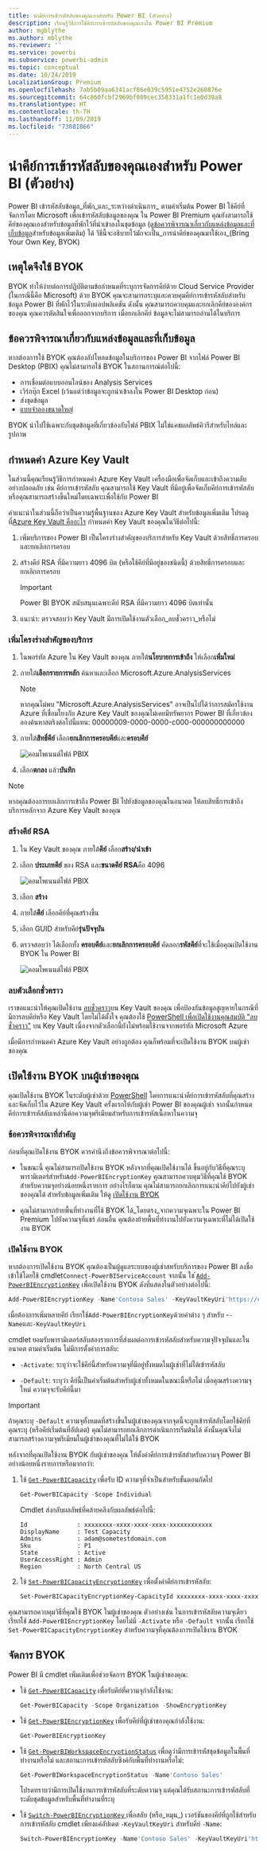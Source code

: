 ```yaml
---
title: นำคีย์การเข้ารหัสลับของคุณเองสำหรับ Power BI (ตัวอย่าง)
description: เรียนรู้วิธีการใช้คีย์การเข้ารหัสลับของคุณเองใน Power BI Premium
author: mgblythe
ms.author: mblythe
ms.reviewer: ''
ms.service: powerbi
ms.subservice: powerbi-admin
ms.topic: conceptual
ms.date: 10/24/2019
LocalizationGroup: Premium
ms.openlocfilehash: 7ab5b09aa6341acf86e039c5951e4752e260876e
ms.sourcegitcommit: 64c860fcbf2969bf089cec358331a1fc1e0d39a8
ms.translationtype: HT
ms.contentlocale: th-TH
ms.lasthandoff: 11/09/2019
ms.locfileid: "73881866"
---
```

# <a name="bring-your-own-encryption-keys-for-power-bi-preview"></a>นำคีย์การเข้ารหัสลับของคุณเองสำหรับ Power BI (ตัวอย่าง)

Power BI เข้ารหัสลับข้อมูล_ที่พัก_และ_ระหว่างดำเนินการ_ ตามค่าเริ่มต้น Power BI ใช้คีย์ที่จัดการโดย Microsoft เพื่อเข้ารหัสลับข้อมูลของคุณ ใน Power BI Premium คุณยังสามารถใช้คีย์ของคุณเองสำหรับข้อมูลที่พักไว้ที่นำเข้าลงในชุดข้อมูล (ดู[ข้อควรพิจารณาเกี่ยวกับแหล่งข้อมูลและที่เก็บข้อมูล](#data-source-and-storage-considerations)สำหรับข้อมูลเพิ่มเติม) ได้ วิธีนี้จะอธิบายไว้มักจะเป็น_การนำคีย์ของคุณมาใช้เอง_(Bring Your Own Key, BYOK)

## <a name="why-use-byok"></a>เหตุใดจึงใช้ BYOK

BYOK ทำให้ง่ายต่อการปฏิบัติตามข้อกำหนดที่ระบุการจัดการคีย์ด้วย Cloud Service Provider (ในกรณีนี้คือ Microsoft) ด้วย BYOK คุณจะสามารถระบุและควบคุมคีย์การเข้ารหัสลับสำหรับข้อมูล Power BI ที่พักไว้ในระดับแอปพลิเคชัน ดังนั้น คุณสามารถควบคุมและยกเลิกคีย์ขององค์กรของคุณ คุณควรตัดสินใจเพื่อออกจากบริการ เมื่อยกเลิกคีย์ ข้อมูลจะไม่สามารถอ่านได้ในบริการ

## <a name="data-source-and-storage-considerations"></a>ข้อควรพิจารณาเกี่ยวกับแหล่งข้อมูลและที่เก็บข้อมูล

หากต้องการใช้ BYOK คุณต้องอัปโหลดข้อมูลในบริการของ Power BI จากไฟล์ Power BI Desktop (PBIX) คุณไม่สามารถใช้ BYOK ในสถานการณ์ต่อไปนี้:

- การเชื่อมต่อแบบออนไลน์ของ Analysis Services
- เวิร์กบุ๊ก Excel (เว้นแต่ว่าข้อมูลจะถูกนำเข้าลงใน Power BI Desktop ก่อน)
- ส่งชุดข้อมูล
- [แบบจำลองขนาดใหญ่](service-premium-large-models.md)

BYOK นำไปใช้เฉพาะกับชุดข้อมูลที่เกี่ยวข้องกับไฟล์ PBIX ไม่ใช่แคชผลลัพธ์คิวรีสำหรับไทล์และรูปภาพ

## <a name="configure-azure-key-vault"></a>กำหนดค่า Azure Key Vault

ในส่วนนี้คุณเรียนรู้วิธีการกำหนดค่า Azure Key Vault เครื่องมือเพื่อจัดเก็บและเข้าถึงความลับอย่างปลอดภัย เช่น คีย์การเข้ารหัสลับ คุณสามารถใช้ Key Vault ที่มีอยู่เพื่อจัดเก็บคีย์การเข้ารหัสลับ หรือคุณสามารถสร้างขึ้นใหม่โดยเฉพาะเพื่อใช้กับ Power BI

คำแนะนำในส่วนนี้ถือว่าเป็นความรู้พื้นฐานของ Azure Key Vault สำหรับข้อมูลเพิ่มเติม โปรดดูที่[Azure Key Vault คืออะไร](/azure/key-vault/key-vault-whatis) กำหนดค่า Key Vault ของคุณในวิธีต่อไปนี้:

1. เพิ่มบริการของ Power BI เป็นโครงร่างสำคัญของบริการสำหรับ Key Vault ด้วยสิทธิ์การครอบและยกเลิกการครอบ

1. สร้างคีย์ RSA ที่มีความยาว 4096 บิต (หรือใช้คีย์ที่มีอยู่ของชนิดนี้) ด้วยสิทธิ์การครอบและยกเลิกการครอบ

    > [!IMPORTANT]
    > Power BI BYOK สนับสนุนเฉพาะคีย์ RSA ที่มีความยาว 4096 บิตเท่านั้น

1. แนะนำ: ตรวจสอบว่า Key Vault มีการเปิดใช้งานตัวเลือก_ลบชั่วคราว_หรือไม่

### <a name="add-the-service-principal"></a>เพิ่มโครงร่างสำคัญของบริการ

1. ในพอร์ทัล Azure ใน Key Vault ของคุณ ภายใต้**นโยบายการเข้าถึง** ให้เลือก**เพิ่มใหม่**

1. ภายใต้**เลือกรายการหลัก** ค้นหาและเลือก Microsoft.Azure.AnalysisServices

    > [!NOTE]
    > หากคุณไม่พบ "Microsoft.Azure.AnalysisServices" อาจเป็นไปได้ว่าการสมัครใช้งาน Azure ที่เชื่อมโยงกับ Azure Key Vault ของคุณไม่เคยมีทรัพยากร Power BI ที่เกี่ยวข้อง ลองค้นหาสตริงต่อไปนี้แทน: 00000009-0000-0000-c000-000000000000

1. ภายใต้**สิทธิ์คีย์** เลือก**ยกเลิกการครอบคีย์**และ**ครอบคีย์**

    ![คอมโพเนนต์ไฟล์ PBIX](media/service-encryption-byok/service-principal.png)

1. เลือก**ตกลง** แล้ว**บันทึก**

> [!NOTE]
> หากคุณต้องการยกเลิกการเข้าถึง Power BI ไปยังข้อมูลของคุณในอนาคต ให้ลบสิทธิ์การเข้าถึงบริการหลักจาก Azure Key Vault ของคุณ

### <a name="create-an-rsa-key"></a>สร้างคีย์ RSA

1. ใน Key Vault ของคุณ ภายใต้**คีย์** เลือก**สร้าง/นำเข้า**

1. เลือก **ประเภทคีย์** ของ RSA และ**ขนาดคีย์ RSA**คือ 4096

    ![คอมโพเนนต์ไฟล์ PBIX](media/service-encryption-byok/create-rsa-key.png)

1. เลือก **สร้าง**

1. ภายใต้**คีย์** เลือกคีย์ที่คุณสร้างขึ้น

1. เลือก GUID สำหรับคีย์**รุ่นปัจจุบัน**

1. ตรวจสอบว่า ได้เลือกทั้ง **ครอบคีย์**และ**ยกเลิกการครอบคีย์** คัดลอก**รหัสคีย์**ที่จะใช้เมื่อคุณเปิดใช้งาน BYOK ใน Power BI

    ![คอมโพเนนต์ไฟล์ PBIX](media/service-encryption-byok/key-properties.png)

### <a name="soft-delete-option"></a>ลบตัวเลือกชั่วคราว

เราขอแนะนำให้คุณเปิดใช้งาน [ลบชั่วคราว](/azure/key-vault/key-vault-ovw-soft-delete)บน Key Vault ของคุณ เพื่อป้องกันข้อมูลสูญหายในกรณีที่มีการลบคีย์หรือ Key Vault โดยไม่ได้ตั้งใจ คุณต้องใช้ [PowerShell เพื่อเปิดใช้งานคุณสมบัติ "ลบชั่วคราว"](/azure/key-vault/key-vault-soft-delete-powershell) บน Key Vault เนื่องจากตัวเลือกนี้ยังไม่พร้อมใช้งานจากพอร์ทัล Microsoft Azure

เมื่อมีการกำหนดค่า Azure Key Vault อย่างถูกต้อง คุณก็พร้อมที่จะเปิดใช้งาน BYOK บนผู้เช่าของคุณ

## <a name="enable-byok-on-your-tenant"></a>เปิดใช้งาน BYOK บนผู้เช่าของคุณ

คุณเปิดใช้งาน BYOK ในระดับผู้เช่าด้วย [PowerShell](https://www.powershellgallery.com/packages/MicrosoftPowerBIMgmt.Admin) โดยการแนะนำคีย์การเข้ารหัสลับที่คุณสร้างและจัดเก็บไว้ใน Azure Key Vault ครั้งแรกให้กับผู้เช่า Power BI ของคุณผู้เช่า จากนั้นกำหนดคีย์การเข้ารหัสลับเหล่านี้ต่อความจุพรีเมียมสำหรับการเข้ารหัสเนื้อหาในความจุ

### <a name="important-considerations"></a>ข้อควรพิจารณาที่สำคัญ

ก่อนที่คุณเปิดใช้งาน BYOK ควรคำนึงถึงข้อควรพิจารณาต่อไปนี้:

- ในขณะนี้ คุณไม่สามารถปิดใช้งาน BYOK หลังจากที่คุณเปิดใช้งานได้ ขึ้นอยู่กับวิธีที่คุณระบุพารามิเตอร์สำหรับ`Add-PowerBIEncryptionKey` คุณสามารถควบคุมวิธีที่คุณใช้ BYOK สำหรับความจุอย่างน้อยหนึ่งรายการ อย่างไรก็ตาม คุณไม่สามารถยกเลิกการแนะนำคีย์ไปยังผู้เช่าของคุณได้ สำหรับข้อมูลเพิ่มเติม ให้ดู [เปิดใช้งาน BYOK](#enable-byok)

- คุณไม่สามารถย้ายพื้นที่ทำงานที่ใช้ BYOK ได้_โดยตรง_จากความจุเฉพาะใน Power BI Premium ไปยังความจุที่แชร์ ก่อนอื่น คุณต้องย้ายพื้นที่ทำงานไปยังความจุเฉพาะที่ไม่ได้เปิดใช้งาน BYOK

### <a name="enable-byok"></a>เปิดใช้งาน BYOK

หากต้องการเปิดใช้งาน BYOK คุณต้องเป็นผู้ดูแลระบบของผู้เช่าสหรับบริการของ Power BI ลงชื่อเข้าใช้โดยใช้ cmdlet`Connect-PowerBIServiceAccount` จากนั้น ใช ้[`Add-PowerBIEncryptionKey`](/powershell/module/microsoftpowerbimgmt.admin/Add-PowerBIEncryptionKey) เพื่อเปิดใช้งาน BYOK ดังที่แสดงในตัวอย่างต่อไปนี้:

```powershell
Add-PowerBIEncryptionKey -Name'Contoso Sales' -KeyVaultKeyUri'https://contoso-vault2.vault.azure.net/keys/ContosoKeyVault/b2ab4ba1c7b341eea5ecaaa2wb54c4d2'
```

เมื่อต้องการเพิ่มหลายคีย์ เรียกใช้`Add-PowerBIEncryptionKey`ด้วยค่าต่าง ๆ สำหรับ -`-Name`และ`-KeyVaultKeyUri` 

cmdlet ยอมรับพารามิเตอร์สลับสองรายการที่ส่งผลต่อการเข้ารหัสลับสำหรับความจุปัจจุบันและในอนาคต ตามค่าเริ่มต้น ไม่มีการตั้งค่าการสลับ:

- `-Activate`: ระบุว่าจะใช้คีย์นี้สำหรับความจุที่มีอยู่ทั้งหมดในผู้เช่าที่ไม่ได้เข้ารหัสลับ

- `-Default`: ระบุว่า คีย์นี้เป็นค่าเริ่มต้นสำหรับผู้เช่าทั้งหมดในขณะนี้หรือไม่ เมื่อคุณสร้างความจุใหม่ ความจุจะรับคีย์นี้มา

> [!IMPORTANT]
> ถ้าคุณระบุ `-Default` ความจุทั้งหมดที่สร้างขึ้นในผู้เช่าของคุณจากจุดนี้จะถูกเข้ารหัสลับโดยใช้คีย์ที่คุณระบุ (หรือคีย์เริ่มต้นที่อัปเดต) คุณไม่สามารถยกเลิกการดำเนินการเริ่มต้นได้ ดังนั้นคุณจึงไม่สามารถสร้างความจุพรีเมียมในผู้เช่าของคุณที่ไม่ได้ใช้ BYOK

หลังจากที่คุณเปิดใช้งาน BYOK กับผู้เช่าของคุณ ให้ตั้งค่าคีย์การเข้ารหัสสำหรับความจุ Power BI อย่างน้อยหนึ่งรายการหรือมากกว่า:

1. ใช้ [`Get-PowerBICapacity`](/powershell/module/microsoftpowerbimgmt.capacities/get-powerbicapacity) เพื่อรับ ID ความจุที่จำเป็นสำหรับขั้นตอนถัดไป

    ```powershell
    Get-PowerBICapacity -Scope Individual
    ```

    Cmdlet ส่งกลับผลลัพธ์ที่คล้ายคลึงกับผลลัพธ์ต่อไปนี้:

    ```
    Id              : xxxxxxxx-xxxx-xxxx-xxxx-xxxxxxxxxxxx
    DisplayName     : Test Capacity
    Admins          : adam@sometestdomain.com
    Sku             : P1
    State           : Active
    UserAccessRight : Admin
    Region          : North Central US
    ```

1. ใช้ [`Set-PowerBICapacityEncryptionKey`](/powershell/module/microsoftpowerbimgmt.admin/set-powerbicapacityencryptionkey) เพื่อตั้งค่าคีย์การเข้ารหัสลับ:

    ```powershell
    Set-PowerBICapacityEncryptionKey-CapacityId xxxxxxxx-xxxx-xxxx-xxxx-xxxxxxxxxxxx -KeyName 'Contoso Sales'
    ```

คุณสามารถควบคุมวิธีที่คุณใช้ BYOK ในผู้เช่าของคุณ ตัวอย่างเช่น ในการเข้ารหัสลับความจุเดียว เรียกใช้ `Add-PowerBIEncryptionKey` โดยไม่มี `-Activate` หรือ `-Default` จากนั้น เรียกใช้ `Set-PowerBICapacityEncryptionKey` สำหรับความจุที่คุณต้องการเปิดใช้งาน BYOK

## <a name="manage-byok"></a>จัดการ BYOK

Power BI มี cmdlet เพิ่มเติมเพื่อช่วยจัดการ BYOK ในผู้เช่าของคุณ:

- ใช้ [`Get-PowerBICapacity`](/powershell/module/microsoftpowerbimgmt.capacities/get-powerbicapacity) เพื่อรับคีย์ที่ความจุกำลังใช้งาน:

    ```powershell
    Get-PowerBICapacity -Scope Organization -ShowEncryptionKey
    ```

- ใช้ [`Get-PowerBIEncryptionKey`](/powershell/module/microsoftpowerbimgmt.admin/get-powerbiencryptionkey) เพื่อรับคีย์ที่ผู้เช่าของคุณกำลังใช้งาน:

    ```powershell
    Get-PowerBIEncryptionKey
    ```

- ใช้ [`Get-PowerBIWorkspaceEncryptionStatus`](/powershell/module/microsoftpowerbimgmt.admin/get-powerbiworkspaceencryptionstatus) เพื่อดูว่ามีการเข้ารหัสชุดข้อมูลในพื้นที่ทำงานหรือไม่ และสถานะการเข้ารหัสลับซิงค์กับพื้นที่ทำงานหรือไม่:

    ```powershell
    Get-PowerBIWorkspaceEncryptionStatus -Name'Contoso Sales'
    ```

    โปรดทราบว่ามีการเปิดใช้งานการเข้ารหัสลับที่ระดับความจุ แต่คุณได้รับสถานะการเข้ารหัสลับที่ระดับชุดข้อมูลสำหรับพื้นที่ทำงานที่ระบุ

- ใช้ [ `Switch-PowerBIEncryptionKey` ](/powershell/module/microsoftpowerbimgmt.admin/switch-powerbiencryptionkey) เพื่อสลับ (หรือ_หมุน_) เวอร์ชันของคีย์ที่ถูกใช้สำหรับการเข้ารหัสลับ cmdlet เพียงแค่อัปเดต `-KeyVaultKeyUri` สำหรับคีย์ `-Name`:

    ```powershell
    Switch-PowerBIEncryptionKey -Name'Contoso Sales' -KeyVaultKeyUri'https://contoso-vault2.vault.azure.net/keys/ContosoKeyVault/b2ab4ba1c7b341eea5ecaaa2wb54c4d2'
    ```

